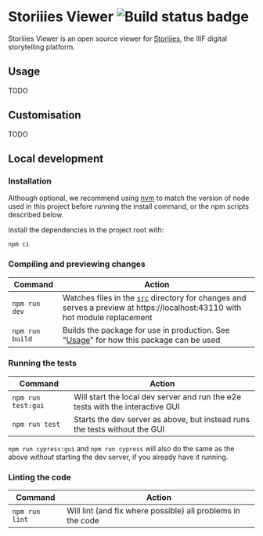 # Storiiies Viewer ![Build status badge](https://github.com/CogappLabs/StoriiiesViewer/actions/workflows/build.yml/badge.svg)

Storiiies Viewer is an open source viewer for [Storiiies](https://www.cogapp.com/r-d/storiiies), the IIIF digital storytelling platform.

## Usage

TODO

## Customisation

TODO

## Local development

### Installation

Although optional, we recommend using [nvm](https://github.com/nvm-sh/nvm) to match the version of node used in this project before running the install command, or the npm scripts described below.

Install the dependencies in the project root with:

```console
npm ci
```

### Compiling and previewing changes

| Command | Action |
| --- | --- |
| `npm run dev` | Watches files in the [`src`](./src) directory for changes and serves a preview at https://localhost:43110 with hot module replacement |
| `npm run build` | Builds the package for use in production. See "[Usage](#usage)" for how this package can be used |

### Running the tests

| Command | Action |
| --- | --- |
| `npm run test:gui` | Will start the local dev server and run the e2e tests with the interactive GUI |
| `npm run test` | Starts the dev server as above, but instead runs the tests without the GUI |

`npm run cypress:gui` and `npm run cypress` will also do the same as the above _without_ starting the dev server, if you already have it running.

### Linting the code

| Command | Action |
| --- | --- |
| `npm run lint` | Will lint (and fix where possible) all problems in the code |

